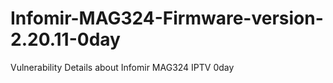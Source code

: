 # Infomir-MAG324-Firmware-version-2.20.11-0day
Vulnerability Details about Infomir MAG324 IPTV 0day 
